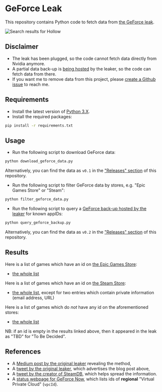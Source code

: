 # GeForce Leak

This repository contains Python code to fetch data from [the GeForce leak][medium-post].

![Search results for Hollow][wiki-cover]

## Disclaimer

- The leak has been plugged, so the code cannot fetch data directly from Nvidia anymore.
- A partial data back-up is [being hosted][tweet-leaker-hosting-backup] by the leaker, so the code can fetch data from there.
- If you want me to remove data from this project, please [create a Github issue][github-issues] to reach me.

## Requirements

-   Install the latest version of [Python 3.X](https://www.python.org/downloads/).
-   Install the required packages:

```bash
pip install -r requirements.txt
```

## Usage

- Run the following script to download GeForce data:

```bash
python download_geforce_data.py
```

Alternatively, you can find the data as `v0.1` in the ["Releases" section][github-releases] of this repository.

- Run the following script to filter GeForce data by stores, e.g. "Epic Games Store" or "Steam":

```bash
python filter_geforce_data.py
```

- Run the following script to query a [GeForce back-up hosted by the leaker][tweet-leaker-hosting-backup] for known
  appIDs:

```bash
python query_geforce_backup.py
```

Alternatively, you can find the data as `v0.2` in the ["Releases" section][github-releases] of this repository.

## Results

Here is a list of games which have an id on [the Epic Games Store][epic-store]:
- [the whole list][gist-epic]

Here is a list of games which have an id on [the Steam Store][steam-store]:
- [the whole list][gist-steam-1], except for two entries which contain private information (email address, URL)

Here is a list of games which do *not* have any id on the aforementioned stores:
- [the whole list][gist-no-id]

NB: if an id is empty in the results linked above, then it appeared in the leak as "TBD" for "To Be Decided".

## References

- A [Medium post by the original leaker][medium-post] revealing the method,
- A [tweet by the original leaker][tweet-leaker], which advertises the blog post above,
- A [tweet by the creator of SteamDB][tweet-steamdb], which helps spread the information.
- A [status webpage for GeForce Now][status-geforce-now], which lists ids of **regional** "Virtual Private Cloud" (`vpcId`). 

<!-- Definitions -->

[wiki-cover]: <https://raw.githubusercontent.com/wiki/woctezuma/geforce-leak/img/cover.png>

[github-releases]: <https://github.com/woctezuma/geforce-leak/releases>
[github-issues]: <https://github.com/woctezuma/geforce-leak/issues>

[epic-store]: <https://www.epicgames.com/store/>
[steam-store]: <https://store.steampowered.com/>

[gist-epic]: <https://gist.github.com/woctezuma/64949a67eedfc96a063d3510d7b8d0bb>
[gist-steam-1]: <https://gist.github.com/woctezuma/bd75692055c5d341d9989b9ec5396421>
[gist-no-id]: <https://gist.github.com/woctezuma/2eac226652aaf86a482a62c6f54f41ed>

[medium-post]: <https://medium.com/@ighor/i-unlocked-nvidia-geforce-now-and-stumbled-upon-pirates-dc48a3f8ff7>
[tweet-leaker]: <https://twitter.com/JulyIghor/status/1437188494984720387>
[tweet-steamdb]: <https://twitter.com/thexpaw/status/1437362950885490692>
[tweet-leaker-hosting-backup]: <https://twitter.com/JulyIghor/status/1438152383461269512>
[status-geforce-now]: <https://status.geforcenow.com/>